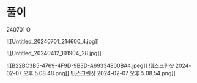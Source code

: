 # 풀이

240701 O

![[Untitled_20240701_214600_4.jpg]]

![[Untitled_20240412_191904_28.jpg]]




![[B22BC3B5-4769-4F9D-9B3D-A69334800BA4.jpeg]]
![[스크린샷 2024-02-07 오후 5.08.48.png]]
![[스크린샷 2024-02-07 오후 5.08.54.png]]
